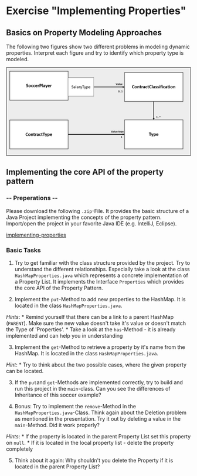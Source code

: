# Exercise "Implementing Properties"

## Basics on Property Modeling Approaches

The following two figures show two different problems in modeling dynamic properties. Interpret each figure and try to identify which property type is modeled.  

![uml1](figures/uml1.png)


## Implementing the core API of the property pattern

### -- Preperations --

Please download the following `.zip`-File. It provides the basic structure of a Java Project implementing the concepts of the property pattern. Import/open the project in your favorite Java IDE (e.g. IntelliJ, Eclipse).

[implementing-properties](https://)

### Basic Tasks

1. Try to get familiar with the class structure provided by the project. Try to understand the different relationships. Especially take a look at the class `HashMapProperties.java` which represents a concrete implementation of a Property List. It implements the Interface `Properties` which provides the core API of the Property Pattern.  

2.  Implement the `put`-Method to add new properties to the HashMap. It is located in the class `HashMapProperties.java`.

_Hints_: 
	* Remind yourself that there can be a link to a parent HashMap (`PARENT`). Make sure the new value doesn't take it's value or doesn't match the Type of 'Properties'.
	* Take a look at the `has`-Method - it is already implemented and can help you in understanding 

3. Implement the `get`-Method to retrieve a property by it's name from the HashMap. It is located in the class `HashMapProperties.java`.

_Hint_:
	* Try to think about the two possible cases, where the given property can be located.


3. If the `put`and `get`-Methods are implemented correctly, try to build and run this project in the `main`-class. Can you see the differences of Inheritance of this soccer example?  

4. Bonus: Try to implement the `remove`-Method in the `HashMapProperties.java`-Class. Think again about the Deletion problem as mentioned in the presentation. Try it out by deleting a value in the `main`-Method. Did it work properly?

_Hints_:
	* If the property is located in the parent Property List set this property on `null`. 
	* If it is located in the local property list - delete the property completely

5. Think about it again: Why shouldn't you delete the Property if it is located in the parent Property List?